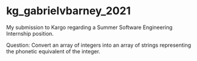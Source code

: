 # kg_gabrielvbarney_2021

My submission to Kargo regarding a Summer Software Engineering Internship position.

Question: Convert an array of integers into an array of strings representing 
the phonetic equivalent of the integer.
